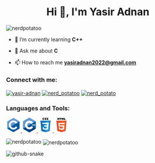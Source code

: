 <h1 align="center">Hi 👋, I'm Yasir Adnan</h1>
<p align="left"> <img src="https://komarev.com/ghpvc/?username=nerdpotatoo&label=Profile%20views&color=0e75b6&style=flat" alt="nerdpotatoo" /> </p>

- 🌱 I’m currently learning **C++**

- 💬 Ask me about **C**

- 📫 How to reach me **yasiradnan2022@gmail.com**

<h3 align="left">Connect with me:</h3>
<p align="left">
<a href="https://www.linkedin.com/in/yasiradnan-" target="blank"><img align="center" src="https://raw.githubusercontent.com/rahuldkjain/github-profile-readme-generator/master/src/images/icons/Social/linked-in-alt.svg" alt="yasir-adnan" height="30" width="40" /></a>
<a href="https://instagram.com/nerd_potatoo" target="blank"><img align="center" src="https://raw.githubusercontent.com/rahuldkjain/github-profile-readme-generator/master/src/images/icons/Social/instagram.svg" alt="nerd_potatoo" height="30" width="40" /></a>
<a href="https://codeforces.com/profile/nerd_potato" target="blank"><img align="center" src="https://raw.githubusercontent.com/rahuldkjain/github-profile-readme-generator/master/src/images/icons/Social/codeforces.svg" alt="nerd_potato" height="30" width="40" /></a>
</p>

<h3 align="left">Languages and Tools:</h3>
<p align="left"> <a href="https://www.cprogramming.com/" target="_blank" rel="noreferrer"> <img src="https://raw.githubusercontent.com/devicons/devicon/master/icons/c/c-original.svg" alt="c" width="40" height="40"/> </a> <a href="https://www.w3schools.com/cpp/" target="_blank" rel="noreferrer"> <img src="https://raw.githubusercontent.com/devicons/devicon/master/icons/cplusplus/cplusplus-original.svg" alt="cplusplus" width="40" height="40"/> </a> <a href="https://www.w3schools.com/css/" target="_blank" rel="noreferrer"> <img src="https://raw.githubusercontent.com/devicons/devicon/master/icons/css3/css3-original-wordmark.svg" alt="css3" width="40" height="40"/> </a> <a href="https://www.w3.org/html/" target="_blank" rel="noreferrer"> <img src="https://raw.githubusercontent.com/devicons/devicon/master/icons/html5/html5-original-wordmark.svg" alt="html5" width="40" height="40"/> </a> </p>

<p><img align="left" src="https://github-readme-stats.vercel.app/api/top-langs?username=nerdpotatoo&show_icons=true&locale=en&layout=compact" alt="nerdpotatoo" /></p>

<p>&nbsp;<img align="center" src="https://github-readme-stats.vercel.app/api?username=nerdpotatoo&show_icons=true&locale=en" alt="nerdpotatoo" /></p>

<!-- ![snake gif](https://github.com/toufikforyou/toufikforyou/blob/snake/github-snake-dark.svg) -->
<picture>
  <source media="(prefers-color-scheme: dark)" srcset="https://raw.githubusercontent.com/NerdPotatoo/NerdPotatoo/blob/toufik/github-snake-dark.svg" />
  <source media="(prefers-color-scheme: light)" srcset="https://raw.githubusercontent.com/NerdPotatoo/NerdPotatoo/blob/toufik/github-snake.svg" />
  <img alt="github-snake" src="https://raw.githubusercontent.com/NerdPotatoo/NerdPotatoo/blob/toufik/github-snake.svg" />
</picture>
